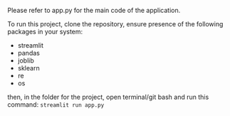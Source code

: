 Please refer to app.py for the main code of the application.

To run this project, clone the repository, ensure presence of the following packages in your system:
- streamlit
- pandas
- joblib
- sklearn
- re
- os

then, in the folder for the project, open terminal/git bash and run this command:
`streamlit run app.py`
